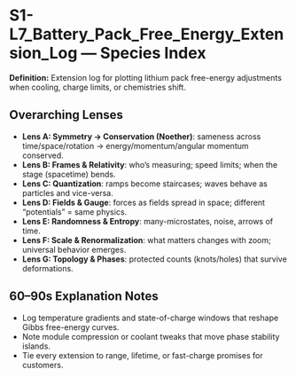 # S1-L7_Battery_Pack_Free_Energy_Extension_Log — Species Index
**Definition:** Extension log for plotting lithium pack free-energy adjustments when cooling, charge limits, or chemistries shift.

## Overarching Lenses

- **Lens A: Symmetry -> Conservation (Noether)**: sameness across time/space/rotation → energy/momentum/angular momentum conserved.
- **Lens B: Frames & Relativity**: who’s measuring; speed limits; when the stage (spacetime) bends.
- **Lens C: Quantization**: ramps become staircases; waves behave as particles and vice-versa.
- **Lens D: Fields & Gauge**: forces as fields spread in space; different “potentials” = same physics.
- **Lens E: Randomness & Entropy**: many-microstates, noise, arrows of time.
- **Lens F: Scale & Renormalization**: what matters changes with zoom; universal behavior emerges.
- **Lens G: Topology & Phases**: protected counts (knots/holes) that survive deformations.

## 60–90s Explanation Notes
- Log temperature gradients and state-of-charge windows that reshape Gibbs free-energy curves.
- Note module compression or coolant tweaks that move phase stability islands.
- Tie every extension to range, lifetime, or fast-charge promises for customers.
